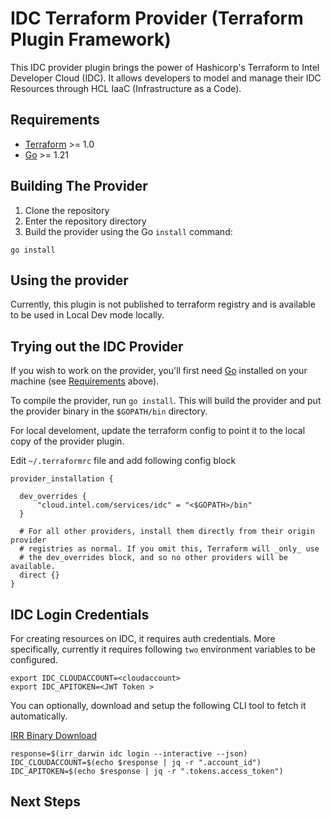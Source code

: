 # IDC Terraform Provider (Terraform Plugin Framework)

This IDC provider plugin brings the power of Hashicorp's Terraform to Intel Developer Cloud (IDC). It allows developers to model and manage their IDC Resources through HCL IaaC (Infrastructure as a Code).

## Requirements

- [Terraform](https://developer.hashicorp.com/terraform/downloads) >= 1.0
- [Go](https://golang.org/doc/install) >= 1.21

## Building The Provider

1. Clone the repository
1. Enter the repository directory
1. Build the provider using the Go `install` command:

```shell
go install
```

## Using the provider

Currently, this plugin is not published to terraform registry and is available to be used in Local Dev mode locally. 

## Trying out the IDC Provider

If you wish to work on the provider, you'll first need [Go](http://www.golang.org) installed on your machine (see [Requirements](#requirements) above).

To compile the provider, run `go install`. This will build the provider and put the provider binary in the `$GOPATH/bin` directory.

For local develoment, update the terraform config to point it to the local copy of the provider plugin.

Edit `~/.terraformrc` file and add following config block

```
provider_installation {

  dev_overrides {
      "cloud.intel.com/services/idc" = "<$GOPATH>/bin"
  }

  # For all other providers, install them directly from their origin provider
  # registries as normal. If you omit this, Terraform will _only_ use
  # the dev_overrides block, and so no other providers will be available.
  direct {}
}
```

## IDC Login Credentials
For creating resources on IDC, it requires auth credentials. More specifically, currently it requires following `two` environment variables to be configured.

```
export IDC_CLOUDACCOUNT=<cloudaccount>
export IDC_APITOKEN=<JWT Token >
```

You can optionally, download and setup the following CLI tool to fetch it automatically.

[IRR Binary Download](https://github.com/intel-innersource/applications.web.saas.optimization-registry.api/releases/tag/v0.23.5)

```
response=$(irr_darwin idc login --interactive --json)
IDC_CLOUDACCOUNT=$(echo $response | jq -r ".account_id")
IDC_APITOKEN=$(echo $response | jq -r ".tokens.access_token")
```

## Next Steps
